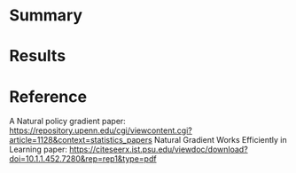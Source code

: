 # Summary



# Results


# Reference
A Natural policy gradient paper: https://repository.upenn.edu/cgi/viewcontent.cgi?article=1128&context=statistics_papers
Natural Gradient Works Efficiently in Learning paper: https://citeseerx.ist.psu.edu/viewdoc/download?doi=10.1.1.452.7280&rep=rep1&type=pdf
